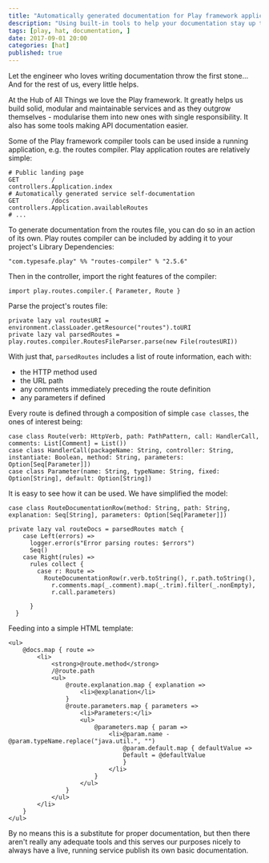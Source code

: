 ```yaml
---
title: "Automatically generated documentation for Play framework applications"
description: "Using built-in tools to help your documentation stay up to date"
tags: [play, hat, documentation, ]
date: 2017-09-01 20:00
categories: [hat]
published: true
---
```


Let the engineer who loves writing documentation throw the first stone... And for the rest of us, every little helps.

At the Hub of All Things we love the Play framework. It greatly helps us build solid, modular and maintainable services and as they outgrow themselves - modularise them into new ones with single responsibility. It also has some tools making API documentation easier.

Some of the Play framework compiler tools can be used inside a running application, e.g. the routes compiler. Play application routes are relatively simple:

```
# Public landing page
GET         /                                     controllers.Application.index
# Automatically generated service self-documentation
GET         /docs                                 controllers.Application.availableRoutes
# ...
```

To generate documentation from the routes file, you can do so in an action of its own. Play routes compiler can be included by adding it to your project's Library Dependencies:
```
"com.typesafe.play" %% "routes-compiler" % "2.5.6"
```

Then in the controller, import the right features of the compiler:
```
import play.routes.compiler.{ Parameter, Route }
```

Parse the project's routes file:
```
private lazy val routesURI = environment.classLoader.getResource("routes").toURI
private lazy val parsedRoutes = play.routes.compiler.RoutesFileParser.parse(new File(routesURI))
```

With just that, `parsedRoutes` includes a list of route information, each with:

- the HTTP method used
- the URL path
- any comments immediately preceding the route definition
- any parameters if defined

Every route is defined through a composition of simple `case classes`, the ones of interest being:

```
case class Route(verb: HttpVerb, path: PathPattern, call: HandlerCall, comments: List[Comment] = List())
case class HandlerCall(packageName: String, controller: String, instantiate: Boolean, method: String, parameters: Option[Seq[Parameter]])
case class Parameter(name: String, typeName: String, fixed: Option[String], default: Option[String])
```

It is easy to see how it can be used. We have simplified the model:

```
case class RouteDocumentationRow(method: String, path: String, explanation: Seq[String], parameters: Option[Seq[Parameter]])

private lazy val routeDocs = parsedRoutes match {
    case Left(errors) =>
      logger.error(s"Error parsing routes: $errors")
      Seq()
    case Right(rules) =>
      rules collect {
        case r: Route =>
          RouteDocumentationRow(r.verb.toString(), r.path.toString(),
            r.comments.map(_.comment).map(_.trim).filter(_.nonEmpty),
            r.call.parameters)

      }
  }
```

Feeding into a simple HTML template:
```
<ul>
    @docs.map { route =>
        <li>
            <strong>@route.method</strong>
            /@route.path
            <ul>
                @route.explanation.map { explanation =>
                    <li>@explanation</li>
                }
                @route.parameters.map { parameters =>
                    <li>Parameters:</li>
                    <ul>
                        @parameters.map { param =>
                            <li>@param.name - @param.typeName.replace("java.util.", "")
                                @param.default.map { defaultValue =>
                                Default = @defaultValue
                                }
                            </li>
                        }
                    </ul>
                }
            </ul>
        </li>
    }
</ul>
```

By no means this is a substitute for proper documentation, but then there aren't really any adequate tools and this serves our purposes nicely to always have a live, running service publish its own basic documentation.


